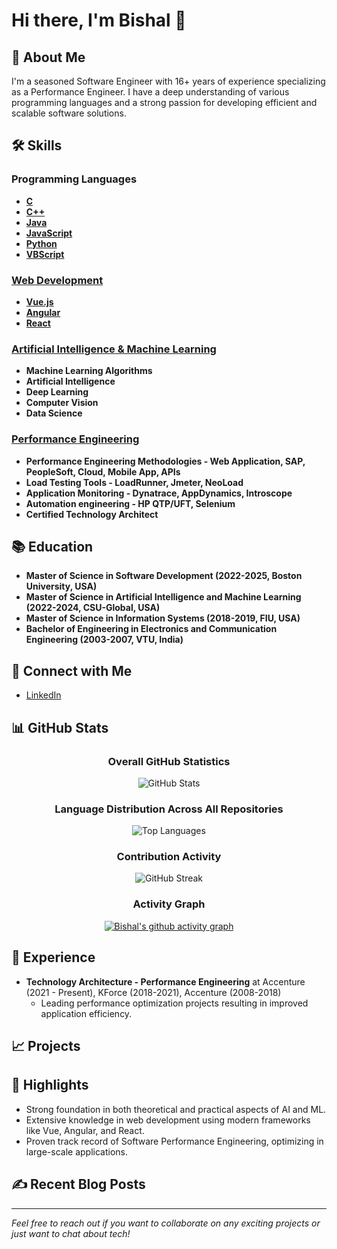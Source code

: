 # Hi there, I'm Bishal 👋

## 🚀 About Me
I'm a seasoned Software Engineer with 16+ years of experience specializing as a Performance Engineer. I have a deep understanding of various programming languages and a strong passion for developing efficient and scalable software solutions. 

## 🛠 Skills

### Programming Languages
- **[C](https://github.com/bishalgoutam/c-programs)**
- **[C++](https://github.com/bishalgoutam/cpp-programs)**
- **[Java](https://github.com/bishalgoutam/java-programs)**
- **[JavaScript](https://github.com/bishalgoutam/javascript-programs)**
- **[Python](https://github.com/bishalgoutam/python-programming)**
- **[VBScript](https://github.com/bishalgoutam/vbscript-programs)**

### [Web Development](https://github.com/bishalgoutam/FrontendDeveloper-Portfolio)
- **[Vue.js](https://github.com/bishalgoutam/vue-programs)**
- **[Angular](https://github.com/bishalgoutam/angular-programs)**
- **[React](https://github.com/bishalgoutam/react-programs)**

### [Artificial Intelligence & Machine Learning](https://github.com/bishalgoutam/ArtificialIntelligence-MachineLearning-Portfolio)
- **Machine Learning Algorithms**
- **Artificial Intelligence**
- **Deep Learning**
- **Computer Vision**
- **Data Science**  

### [Performance Engineering](https://github.com/bishalgoutam/PerformanceEngineering-Portfolio)
- **Performance Engineering Methodologies - Web Application, SAP, PeopleSoft, Cloud, Mobile App, APIs**
- **Load Testing Tools - LoadRunner, Jmeter, NeoLoad**
- **Application Monitoring - Dynatrace, AppDynamics, Introscope**
- **Automation engineering - HP QTP/UFT, Selenium**
- **Certified Technology Architect**
  
## 📚 Education
- **Master of Science in Software Development (2022-2025, Boston University, USA)**
- **Master of Science in Artificial Intelligence and Machine Learning (2022-2024, CSU-Global, USA)**
- **Master of Science in Information Systems (2018-2019, FIU, USA)**
- **Bachelor of Engineering in Electronics and Communication Engineering (2003-2007, VTU, India)**

## 🔗 Connect with Me
- [LinkedIn](https://www.linkedin.com/in/bishal-goutam-9139451a/)

## 📊 GitHub Stats

<div align="center">

### Overall GitHub Statistics
![GitHub Stats](https://github-readme-stats.vercel.app/api?username=bishalgoutam&show_icons=true&theme=radical&include_all_commits=true&count_private=true)

### Language Distribution Across All Repositories
![Top Languages](https://github-readme-stats.vercel.app/api/top-langs/?username=bishalgoutam&layout=compact&theme=radical&include_all_commits=true&count_private=true&langs_count=10)

### Contribution Activity
![GitHub Streak](https://github-readme-streak-stats.herokuapp.com/?user=bishalgoutam&theme=radical)

### Activity Graph
[![Bishal's github activity graph](https://github-readme-activity-graph.vercel.app/graph?username=bishalgoutam&theme=react-dark&area=true)](https://github.com/bishalgoutam)

</div>

## 💼 Experience
- **Technology Architecture - Performance Engineering** at Accenture (2021 - Present), KForce (2018-2021), Accenture (2008-2018)
  - Leading performance optimization projects resulting in improved application efficiency.

## 📈 Projects
<!--### [Project Name 1](https://github.com/your-github-username/project1)
Brief description of Project 1.

### [Project Name 2](https://github.com/your-github-username/project2)
Brief description of Project 2.
-->

## 🌟 Highlights
- Strong foundation in both theoretical and practical aspects of AI and ML.
- Extensive knowledge in web development using modern frameworks like Vue, Angular, and React.
- Proven track record of Software Performance Engineering, optimizing in large-scale applications.

## ✍️ Recent Blog Posts
---

*Feel free to reach out if you want to collaborate on any exciting projects or just want to chat about tech!*


